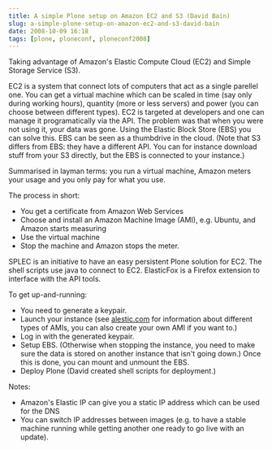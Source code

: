 ```yaml
---
title: A simple Plone setup on Amazon EC2 and S3 (David Bain)
slug: a-simple-plone-setup-on-amazon-ec2-and-s3-david-bain
date: 2008-10-09 16:18
tags: [plone, ploneconf, ploneconf2008]
---
```


Taking advantage of Amazon's Elastic Compute Cloud (EC2) and Simple
Storage Service (S3).

EC2 is a system that connect lots of computers that act as a single
parellel one. You can get a virtual machine which can be scaled in
time (say only during working hours), quantity (more or less servers)
and power (you can choose between different types). EC2 is targeted at
developers and one can manage it programatically via the API. The
problem was that when you were not using it, your data was gone. Using
the Elastic Block Store (EBS) you can solve this. EBS can be seen as a
thumbdrive in the cloud. (Note that S3 differs from EBS: they have a
different API. You can for instance download stuff from your S3
directly, but the EBS is connected to your instance.)

Summarised in layman terms: you run a virtual machine, Amazon meters
your usage and you only pay for what you use.

The process in short:

- You get a certificate from Amazon Web Services
- Choose and install an Amazon Machine Image (AMI), e.g. Ubuntu, and
  Amazon starts measuring
- Use the virtual machine
- Stop the machine and Amazon stops the meter.

SPLEC is an initiative to have an easy persistent Plone solution for
EC2. The shell scripts use java to connect to EC2. ElasticFox is a
Firefox extension to interface with the API tools.

To get up-and-running:

- You need to generate a keypair.
- Launch your instance (see [alestic.com](http://alestic.com/) for
  information about different types of AMIs, you can also create your
  own AMI if you want to.)
- Log in with the generated keypair.
- Setup EBS. (Otherwise when stopping the instance, you need to make
  sure the data is stored on another instance that isn't going down.)
  Once this is done, you can mount and unmount the EBS.
- Deploy Plone (David created shell scripts for deployment.)

Notes:

- Amazon's Elastic IP can give you a static IP address which can be
  used for the DNS
- You can switch IP addresses between images (e.g. to have a stable
  machine running while getting another one ready to go live with an
  update).
